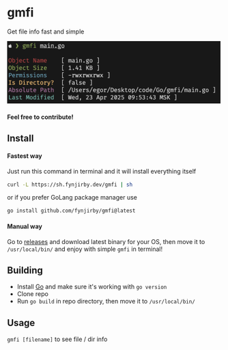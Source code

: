 # gmfi
Get file info fast and simple
 
<img src="photo.png" width="500px">

#### Feel free to contribute! 
 
## Install

#### Fastest way 
Just run this command in terminal and it will install everything itself
```sh
curl -L https://sh.fynjirby.dev/gmfi | sh
```
or if you prefer GoLang package manager use
```sh
go install github.com/fynjirby/gmfi@latest
```
#### Manual way
Go to [releases](https://github.com/Fynjirby/gmfi/releases/) and download latest binary for your OS, then move it to `/usr/local/bin/` and enjoy with simple `gmfi` in terminal!

## Building
- Install [Go](https://go.dev/) and make sure it's working with `go version`
- Clone repo
- Run `go build` in repo directory, then move it to `/usr/local/bin/`

## Usage
`gmfi [filename]` to see file / dir info

